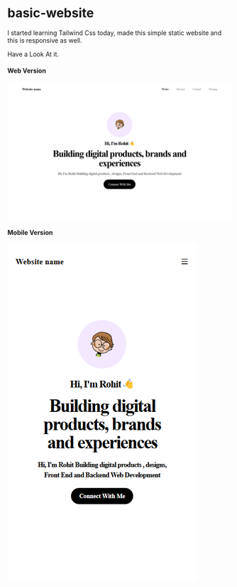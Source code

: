 # basic-website
I started learning Tailwind Css today, made this simple static website and this is responsive as well.

Have a Look At it. 

<h4>Web Version</h4>

![Project Screenshot Web](./project-screenshot/web.png)

<h4>Mobile Version</h4>

![Project Screenshot Mobile](./project-screenshot/mobile.png)

